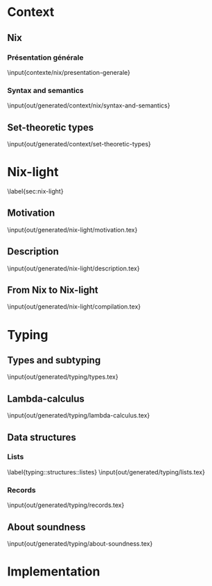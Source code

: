 # Context
<!-- État de l'art, motivation du stage -->

## Nix
<!--
  Description de Nix et de toutes les horreurs qu'il contient
  Explication rapide de ce qui est nécessaire pour le typer à peu près
  raisonnablement
 -->

### Présentation générale
<!--
  Explication de son utilisation et justification de la volonté de le typer
-->
\input{contexte/nix/presentation-generale}

### Syntax and semantics
\input{out/generated/context/nix/syntax-and-semantics}

## Set-theoretic types
<!--  Présentation de l'interprétation ensembliste des types -->
<!--  Justification informelle de pourquoi le système convient à Nix -->
\input{out/generated/context/set-theoretic-types}

# Nix-light <!--  TODO: find another name for this -->
\label{sec:nix-light}

## Motivation
<!--
  Explication de pourquoi nix est trop permissif et pourquoi il vaut mieux
  bosser sur autre chose.
-->
\input{out/generated/nix-light/motivation.tex}

## Description
<!--  Description du langage, grammaire + sémantique -->
\input{out/generated/nix-light/description.tex}

## From Nix to Nix-light
<!--  Compilation -->
\input{out/generated/nix-light/compilation.tex}

# Typing

## Types and subtyping
<!--  Présentation des types utilisés -->
<!--  Discussion autour du sous-typage lazy -->
<!--  Sous-typage graduel -->
\input{out/generated/typing/types.tex}

## Lambda-calculus
<!--  Typage du langage sans records et sans listes -->
\input{out/generated/typing/lambda-calculus.tex}

## Data structures
<!--  Description du typage des deux structures de données de Nix -->

### Lists
<!--
  Typage des listes. Rien de très compliqué, mais les regexp-lists nécessitent
  peut-être un peu d'explication. À voir si on garde comme une sous-partie ou
  si on merge dans la section "lambda-calcul", vu que c'est ni central ni
  original (mais joli par contre)
-->
\label{typing::structures::listes}
\input{out/generated/typing/lists.tex}

### Records
<!--  Typage des records. Probablement plein de choses à dire ici. -->
\input{out/generated/typing/records.tex}

## About soundness
<!--  Difficulté de définir la soundness avec le type graduel -->
<!--  Blablater sur la difficulté des preuves. -->
\input{out/generated/typing/about-soundness.tex}

# Implementation
<!--  Tout ce qui concerne l'implémentation. Probablement des choses à dire -->
